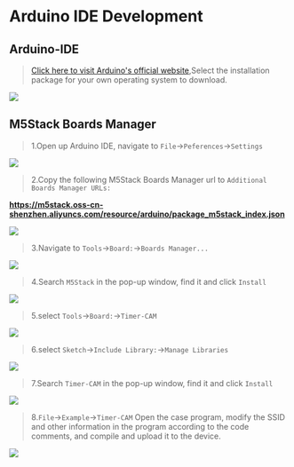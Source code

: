 # Arduino IDE Development

## Arduino-IDE

>[Click here to visit Arduino's official website](https://www.arduino.cc/en/Main/Software),Select the installation package for your own operating system to download.

<img src="assets/img/related_documents/Arduino_IDE/Arduino_install.webp">

## M5Stack Boards Manager

>1.Open up Arduino IDE, navigate to `File`->`Peferences`->`Settings`

<img src="assets/img/related_documents/Arduino_IDE/Arduino_1.webp">

>2.Copy the following M5Stack Boards Manager url to `Additional Boards Manager URLs:`

**https://m5stack.oss-cn-shenzhen.aliyuncs.com/resource/arduino/package_m5stack_index.json**

<img src="assets/img/related_documents/Arduino_IDE/arduino_board_config.webp">

>3.Navigate to `Tools`->`Board:`->`Boards Manager...`

<img src="assets/img/related_documents/Arduino_IDE/board_manage.webp">

>4.Search `M5Stack` in the pop-up window, find it and  click `Install`

<img src="assets/img/related_documents/Arduino_IDE/search_M5STACK.webp">

>5.select `Tools`->`Board:`->`Timer-CAM`
 
<img src="assets\img\quick_start\timer_cam\timercam_arduino_01.webp">

>6.select `Sketch`->`Include Library:`->`Manage Libraries`

<img src="assets/img/related_documents/Arduino_IDE/manage_libraries.webp">

>7.Search `Timer-CAM` in the pop-up window, find it and  click `Install`

<img src="assets\img\quick_start\timer_cam\timercam_arduino_02.webp">

>8.`File`->`Example`->`Timer-CAM` Open the case program, modify the SSID and other information in the program according to the code comments, and compile and upload it to the device.

<img src="assets\img\quick_start\timer_cam\timercam_arduino_03.webp">

<script>

   anchor_search();
   scrollFunc();

</script>